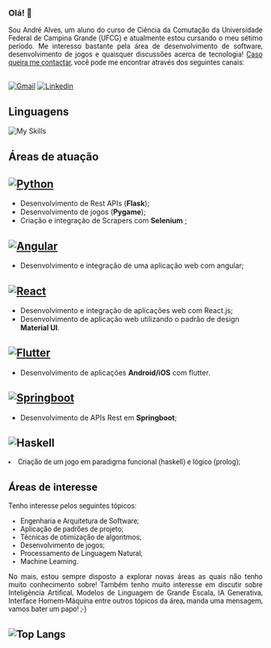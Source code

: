 ### Olá! 👋

<p align="justify" style="font-family:Roboto;">Sou André Alves, um aluno do curso de Ciência da Comutação da Universidade Federal de Campina Grande (UFCG) e atualmente estou cursando o meu sétimo período. Me interesso bastante pela área de desenvolvimento de software, desenvolvimento de jogos e quaisquer discussões acerca de tecnologia! <ins>Caso queira me contactar</ins>,
você pode me encontrar através dos seguintes canais:<br></br></p>


[![Gmail](https://img.shields.io/badge/Gmail-D14836?style=for-the-badge&logo=gmail&logoColor=white)](mailto:andre.alves@ccc.ufcg.edu.br) [![Linkedin](https://img.shields.io/badge/LinkedIn-0077B5?style=for-the-badge&logo=linkedin&logoColor=white)](https://www.linkedin.com/in/andr%C3%A9-alves-731764214/)

## Linguagens

![My Skills](https://skillicons.dev/icons?i=py,typescript,dart,java,haskell)

## Áreas de atuação

[![Python](https://img.shields.io/badge/Python-14354C?style=for-the-badge&logo=python&logoColor=white)]()
---

- Desenvolvimento de Rest APIs (**Flask**);
- Desenvolvimento de jogos (**Pygame**);
- Criação e integração de Scrapers com **Selenium** ;

[![Angular](https://img.shields.io/badge/Angular-DD0031?style=for-the-badge&logo=angular&logoColor=white)]()
---
- Desenvolvimento e integração de uma aplicação web com angular;

[![React](https://img.shields.io/badge/React-20232A?style=for-the-badge&logo=react&logoColor=61DAFB)]()
---
- Desenvolvimento e integração de aplicações web com React.js;
- Desenvolvimento de aplicação web utilizando o padrão de design **Material UI**.

[![Flutter](https://img.shields.io/badge/Flutter-02569B?style=for-the-badge&logo=flutter&logoColor=white)]()
---
- Desenvolvimento de aplicações **Android/iOS** com flutter.

[![Springboot](https://img.shields.io/badge/Spring-6DB33F?style=for-the-badge&logo=spring&logoColor=white)]()
---
- Desenvolvimento de APIs Rest em **Springboot**;

![Haskell](https://img.shields.io/badge/Haskell-5e5086?style=for-the-badge&logo=haskell&logoColor=white)
-----

<li style="font-family:Roboto">Criação de um jogo em paradigma funcional (haskell) e lógico (prolog);

## Áreas de interesse

Tenho interesse pelos seguintes tópicos:
- Engenharia e Arquitetura de Software;
- Aplicação de padrões de projeto;
- Técnicas de otimização de algoritmos;
- Desenvolvimento de jogos;
- Processamento de Linguagem Natural;
- Machine Learning.</li>

<p align="justify" style="font-family:Roboto">No mais, estou sempre disposto a explorar novas áreas as quais não tenho muito conhecimento sobre! Também tenho muito interesse em discutir sobre Inteligência Artifical, Modelos de Linguagem de Grande Escala, IA Generativa, Interface Homem-Máquina entre outros tópicos da área, manda uma mensagem, vamos bater um papo!  ;-)</p>

![Top Langs](https://github-readme-stats.vercel.app/api/top-langs/?username=aptandre&hide_progress=true)
---
